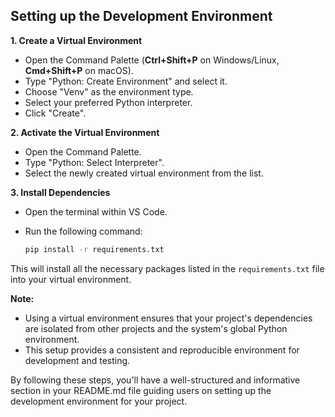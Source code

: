 ## Setting up the Development Environment

**1. Create a Virtual Environment**

   - Open the Command Palette (**Ctrl+Shift+P** on Windows/Linux, **Cmd+Shift+P** on macOS).
   - Type "Python: Create Environment" and select it.
   - Choose "Venv" as the environment type. 
   - Select your preferred Python interpreter.
   - Click "Create".

**2. Activate the Virtual Environment**

   - Open the Command Palette.
   - Type "Python: Select Interpreter".
   - Select the newly created virtual environment from the list.

**3. Install Dependencies**

   - Open the terminal within VS Code.
   - Run the following command:

     ```bash
     pip install -r requirements.txt
     ```

This will install all the necessary packages listed in the `requirements.txt` file into your virtual environment.

**Note:**

- Using a virtual environment ensures that your project's dependencies are isolated from other projects and the system's global Python environment.
- This setup provides a consistent and reproducible environment for development and testing.

By following these steps, you'll have a well-structured and informative section in your README.md file guiding users on setting up the development environment for your project.